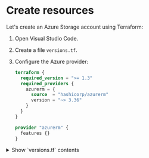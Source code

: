 # Create resources

Let's create an Azure Storage account using Terraform:

1. Open Visual Studio Code.

1. Create a file `versions.tf`.

1. Configure the Azure provider:

    ```terraform
    terraform {
      required_version = ">= 1.3"
      required_providers {
        azurerm = {
          source  = "hashicorp/azurerm"
          version = "~> 3.36"
        }
      }
    }

    provider "azurerm" {
      features {}
    }
    ```

<details><summary>Show `versions.tf` contents</summary>
    ```console
    terraform {
      required_version = ">= 1.3"
      required_providers {
        azurerm = {
          source  = "hashicorp/azurerm"
          version = "~> 3.36"
        }
      }
    }
    
    provider "azurerm" {
      features {}
    }
    ```
    </details>

1. Create a file `variables.global.tf`.

1. Define the global variables:

    ```terraform
    variable "deploy_environment" {
      description = "The environment in which the resources will be created."
      default = "dev"
    }

    variable "org_name" {
      description = "The name of the organization."
      default = "anoa"
    }

    variable "environment" {
      description = "The environment in which the resources will be created."
      default = "public"
    }

    variable "workload_name" {
      description = "The name of the workload."
      default = "storage"
    }

    variable "location" {
      description = "The location/region where the resources will be created."
      default     = "northeurope"
    }
    ```

<details><summary>Show `variables.global.tf` contents</summary>
    ```console
    variable "deploy_environment" {
      description = "The environment in which the resources will be created."
      default = "dev"
    }

    variable "org_name" {
      description = "The name of the organization."
      default = "anoa"
    }

    variable "environment" {
      description = "The environment in which the resources will be created."
      default = "public"
    }

    variable "workload_name" {
      description = "The name of the workload."
      default = "storage"
    }

    variable "location" {
      description = "The location/region where the resources will be created."
      default     = "northeurope"
    }
    ```
    </details>

1. Create a file `variables.storage.account.tf`.

1. Define the variables for the storage account:

    ```terraform
    variable "storage_account_name" {
      description = "The name of the storage account."
      default     = "examplest"
    }

    variable "storage_account_tier" {
      description = "The storage account tier."
      default     = "Standard"
    }

    variable "storage_account_replication_type" {
      description = "The storage account replication type."
      default     = "LRS"
    }

    variable "storage_account_location" {
      description = "The location of the storage account."
      default     = "northeurope"
    }

    variable "storage_account_container_name" {
      description = "The name of the storage account container."
      default     = "example-container"
    }
    ```

<details><summary>Show `variables.storage.account.tf` contents</summary>
    ```console
    variable "storage_account_name" {
      description = "The name of the storage account."
      default     = "examplest"
    }

    variable "storage_account_tier" {
      description = "The storage account tier."
      default     = "Standard"
    }

    variable "storage_account_replication_type" {
      description = "The storage account replication type."
      default     = "LRS"
    }

    variable "storage_account_location" {
      description = "The location of the storage account."
      default     = "northeurope"
    }

    variable "storage_account_container_name" {
      description = "The name of the storage account container."
      default     = "example-container"
    }
    ```

    </details>

1. Create a file `variables.virtual.network.tf`.

1. Define the variables for the virtual network:

    ```terraform
    variable "vnet_name" {
      description = "The name of the virtual network."
      default     = "example-network"
    }

    variable "vnet_address_space" {
      description = "The address space of the virtual network."
      default     = ""
    }

    variable "subnet_name" {
      description = "The name of the subnet."
      default     = "internal"
    }

    variable "subnet_address_prefix" {
      description = "The address prefix of the subnet."
      default     = ""
    }
    ```

<details><summary>Show `variables.virtual.network.tf` contents</summary>
    ```console
    variable "vnet_name" {
      description = "The name of the virtual network."
      default     = "example-network"
    }

    variable "vnet_address_space" {
      description = "The address space of the virtual network."
      default     = ""
    }

    variable "subnet_name" {
      description = "The name of the subnet."
      default     = "internal"
    }

    variable "subnet_address_prefix" {
      description = "The address prefix of the subnet."
      default     = ""
    }
    ```

    </details>

1. Create a file `resources.virtual.network.tf`.

1. Create a vnet and subnet in the resource group:

    ```terraform
    resource "azurerm_virtual_network" "example" {
      name                = "example-network"
      location            = data.azurerm_resource_group.example.location
      resource_group_name = data.azurerm_resource_group.example.name
      address_space       = ["10.0.0.1/16"] # Replace with your address space
    }

    resource "azurerm_subnet" "example" {
      name                 = "internal"
      resource_group_name  = data.azurerm_resource_group.example.name
      virtual_network_name = azurerm_virtual_network.example.name
      address_prefixes     = ["10.0.1.1/26"] # Replace with your address prefix
    }
    ```

<details><summary>Show `resources.virtual.network.tf` contents</summary>
    ```console
    resource "azurerm_virtual_network" "example" {
      name                = "example-network"
      location            = data.azurerm_resource_group.example.location
      resource_group_name = data.azurerm_resource_group.example.name
      address_space       = ["10.0.0.1/16"] # Replace with your address space
    }

    resource "azurerm_subnet" "example" {
      name                 = "internal"
      resource_group_name  = data.azurerm_resource_group.example.name
      virtual_network_name = azurerm_virtual_network.example.name
      address_prefixes     = ["10.0.1.1/26"] # Replace with your address prefix
    }
    ```
    </details>

1. Create a file `modules.storage.account.tf`.

1. Create an Azure Storage account with a container and network rules in Azure NoOps:

    ```terraform
    module "mod_storage_account" "example" {
      source="azurenoops/terraform-azurerm-overlays-storage-account/azurerm"
      version="0.1.0"

      # Resource Group, location, VNet and Subnet details
      create_storage_resource_group = true
      location                      = var.location
      deploy_environment            = var.deploy_environment
      org_name                      = var.org_name
      environment                   = var.environment
      workload_name                 = var.workload_name

      # Storage Account details
      account_tier             = "Standard"
      account_replication_type = "LRS"

      # Storage Container details
      containers = [ 
        {
          name = "container1"
          public_access = "private"
        },
        {
          name = "container2"
          public_access = "private"
        }
      ]

      # Network rules 
      network_rules = {
        default_firewall_action = "Deny"
        bypass = "AzureServices"
        subnet_ids = [azurerm_subnet.example.id]
      }

      # To enable advanced threat protection set argument to `true`
      enable_advanced_threat_protection = true
      
      # Enable private endpoint for storage account (Optional)
      enable_blob_private_endpoint  = true
      virtual_network_name         = azurerm_virtual_network.example.name
      existing_private_subnet_name = azurerm_subnet.example.name

      # Locks
      enable_resource_locks = false      
    }
    ```

<details><summary>Show `modules.storage.account.tf` contents</summary>
    ```console

    module "mod_storage_account" "example" {
      source="azurenoops/terraform-azurerm-overlays-storage-account/azurerm"
      version="0.1.0"

      # Resource Group, location, VNet and Subnet details
      create_storage_resource_group = true
      location                      = var.location
      deploy_environment            = var.deploy_environment
      org_name                      = var.org_name
      environment                   = var.environment
      workload_name                 = var.workload_name

      # Storage Account details
      account_tier             = "Standard"
      account_replication_type = "LRS"

      # Storage Container details
      containers = [ 
        {
          name = "container1"
          public_access = "private"
        },
        {
          name = "container2"
          public_access = "private"
        }
      ]

      # Network rules 
      network_rules = {
        default_firewall_action = "Deny"
        bypass = "AzureServices"
        subnet_ids = [azurerm_subnet.example.id]
      }

      # To enable advanced threat protection set argument to `true`
      enable_advanced_threat_protection = true
      
      # Enable private endpoint for storage account (Optional)
      enable_blob_private_endpoint  = true
      virtual_network_name         = azurerm_virtual_network.example.name
      existing_private_subnet_name = azurerm_subnet.example.name

      # Locks
      enable_resource_locks = false
    }
    ```
    </details>

1. Create a file `resources.storage.account.cmk.tf`.

1. Create a customer managed key for the storage account:

    ```terraform
    resource "azurerm_storage_account_customer_managed_key" "example" {
      storage_account_id = azurerm_storage_account.example.id
      key_vault_key_id   = azurerm_key_vault_key.example.id
    }

    resource "azurerm_key_vault" "example" {
      name                = "example-kv"
      resource_group_name = data.azurerm_resource_group.example.name
      location            = data.azurerm_resource_group.example.location
      sku_name            = "standard"
      tenant_id           = data.azurerm_client_config.current.tenant_id
    }

    resource "azurerm_key_vault_key" "example" {
      name         = "example-key"
      key_vault_id = azurerm_key_vault.example.id
      key_type     = "RSA"
      key_size     = 2048
    }

    resource "azurerm_key_vault_access_policy" "example" {
      key_vault_id = azurerm_key_vault.example.id
      tenant_id    = data.azurerm_client_config.current.tenant_id

      certificate_permissions = ["get", "list"]
      key_permissions         = ["get", "list"]
      secret_permissions      = ["get", "list"]
      storage_permissions     = ["get", "list"]
    }
    ```

    <details><summary>Show `resources.storage.account.cmk.tf` contents</summary>

    ```console
    resource "azurerm_storage_account_customer_managed_key" "example" {
      storage_account_id = azurerm_storage_account.example.id
      key_vault_key_id   = azurerm_key_vault_key.example.id
    }

    resource "azurerm_key_vault" "example" {
      name                = "example-kv"
      resource_group_name = data.azurerm_resource_group.example.name
      location            = data.azurerm_resource_group.example.location
      sku_name            = "standard"
      tenant_id           = data.azurerm_client_config.current.tenant_id
    }

    resource "azurerm_key_vault_key" "example" {
      name         = "example-key"
      key_vault_id = azurerm_key_vault.example.id
      key_type     = "RSA"
      key_size     = 2048
    }

    resource "azurerm_key_vault_access_policy" "example" {
      key_vault_id = azurerm_key_vault.example.id
      tenant_id    = data.azurerm_client_config.current.tenant_id

      certificate_permissions = ["get", "list"]
      key_permissions         = ["get", "list"]
      secret_permissions      = ["get", "list"]
      storage_permissions     = ["get", "list"]
    }
    ```

    </details>

1. Initialize your Terraform configuration to install all required provider plugins:

    ```console
    terraform init
    ```

    Two files will be automatically created:

    | Name | Description |
    | --- | --- |
    | `.terraform` | A directory containing installed provider plugins |
    | `.terraform.lock.hcl` | A file containing a record of installed provider plugins |

1. Validate your Terraform configuration to check for errors such as non-existent references:

    ```console
    terraform validate
    ```

1. Generate an execution plan and store it in a file `tfplan`:

    ```console
    terraform plan -out=tfplan
    ```

    A single file will be automatically created:

    | Name | Description |
    | --- | --- |
    | `tfplan` | A file containing the generated execution plan |

    <details><summary>Show execution plan</summary>

    ```console
    $ terraform show tfplan

    Terraform used the selected providers to generate the following execution plan. Resource actions are indicated with the following symbols:
      + create

    Terraform will perform the following actions:

      # azurerm_storage_account.example will be created
      + resource "azurerm_storage_account" "example" {
          + access_tier                       = (known after apply)
          + account_kind                      = "StorageV2"
          + account_replication_type          = "LRS"
          + account_tier                      = "Standard"
          + allow_nested_items_to_be_public   = true
          + cross_tenant_replication_enabled  = true
          + default_to_oauth_authentication   = false
          + enable_https_traffic_only         = true
          + id                                = (known after apply)
          + infrastructure_encryption_enabled = false
          + is_hns_enabled                    = false
          + large_file_share_enabled          = (known after apply)
          + location                          = "northeurope"
          + min_tls_version                   = "TLS1_2"
          + name                              = (known after apply)
          + nfsv3_enabled                     = false
          + primary_access_key                = (sensitive value)
          + primary_blob_connection_string    = (sensitive value)
          + primary_blob_endpoint             = (known after apply)
          + primary_blob_host                 = (known after apply)
          + primary_connection_string         = (sensitive value)
          + primary_dfs_endpoint              = (known after apply)
          + primary_dfs_host                  = (known after apply)
          + primary_file_endpoint             = (known after apply)
          + primary_file_host                 = (known after apply)
          + primary_location                  = (known after apply)
          + primary_queue_endpoint            = (known after apply)
          + primary_queue_host                = (known after apply)
          + primary_table_endpoint            = (known after apply)
          + primary_table_host                = (known after apply)
          + primary_web_endpoint              = (known after apply)
          + primary_web_host                  = (known after apply)
          + public_network_access_enabled     = true
          + queue_encryption_key_type         = "Service"
          + resource_group_name               = "example-rg"
          + secondary_access_key              = (sensitive value)
          + secondary_blob_connection_string  = (sensitive value)
          + secondary_blob_endpoint           = (known after apply)
          + secondary_blob_host               = (known after apply)
          + secondary_connection_string       = (sensitive value)
          + secondary_dfs_endpoint            = (known after apply)
          + secondary_dfs_host                = (known after apply)
          + secondary_file_endpoint           = (known after apply)
          + secondary_file_host               = (known after apply)
          + secondary_location                = (known after apply)
          + secondary_queue_endpoint          = (known after apply)
          + secondary_queue_host              = (known after apply)
          + secondary_table_endpoint          = (known after apply)
          + secondary_table_host              = (known after apply)
          + secondary_web_endpoint            = (known after apply)
          + secondary_web_host                = (known after apply)
          + sftp_enabled                      = false
          + shared_access_key_enabled         = true
          + table_encryption_key_type         = "Service"
        }

      # random_id.suffix will be created
      + resource "random_id" "suffix" {
          + b64_std     = (known after apply)
          + b64_url     = (known after apply)
          + byte_length = 8
          + dec         = (known after apply)
          + hex         = (known after apply)
          + id          = (known after apply)
        }

    Plan: 2 to add, 0 to change, 0 to destroy.
    ```

    </details>

1. Run the execution plan:

    ```console
    terraform apply tfplan
    ```

    This will create the resources shown in the execution plan.

    A single file will be automatically created:

    | Name | Description |
    | --- | --- |
    | `terraform.tfstate` | A file containing the last known configuration (state) of your infrastructure |

    Feel free to have a quick look at the state file.
    Notice how the state file keeps track of the configuration of all read data sources and created resources.
    You must never modify the state file manually; all changes should go through Terraform.

1. Verify that the Storage account has been created in the resource group:

    ```console
    $ az resource list -g example-rg -o table
    Name               ResourceGroup    Location     Type                               Status
    -----------------  ---------------  -----------  ---------------------------------  --------
    examplestd64f295a  example-rg       northeurope  Microsoft.Storage/storageAccounts
    ```

    > It might take a few minutes before the Storage account appears in the output.

Congrats, you've created your first resource using Terraform!

As mentioned earlier, Terraform not only allows you to create new resources, but to effectively manage its entire lifecycle.

Next, we'll make an update to the Storage account configuration, before we tear it all down again!
